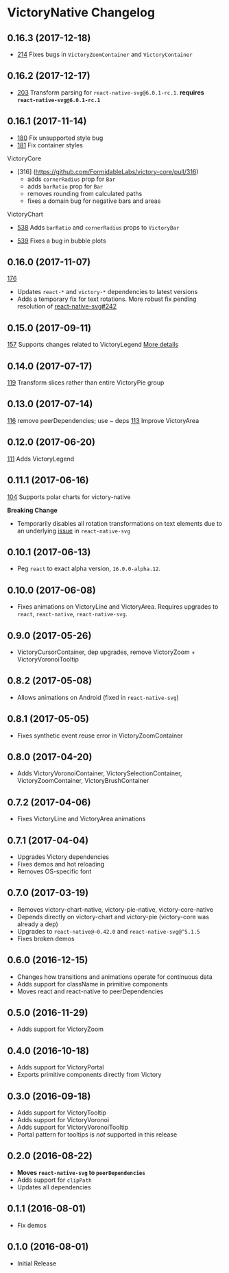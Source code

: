 # VictoryNative Changelog

## 0.16.3 (2017-12-18)

- [214](https://github.com/FormidableLabs/victory-native/pull/214) Fixes bugs in `VictoryZoomContainer` and `VictoryContainer`

## 0.16.2 (2017-12-17)

- [203](https://github.com/FormidableLabs/victory-native/pull/203) Transform parsing for `react-native-svg@6.0.1-rc.1`. **requires `react-native-svg@6.0.1-rc.1`**

## 0.16.1 (2017-11-14)

- [180](https://github.com/FormidableLabs/victory-native/pull/180) Fix unsupported style bug
- [181](https://github.com/FormidableLabs/victory-native/pull/181) Fix container styles

VictoryCore
- [316] (https://github.com/FormidableLabs/victory-core/pull/316)
  - adds `cornerRadius` prop for `Bar`
  - adds `barRatio` prop for `Bar`
  - removes rounding from calculated paths
  - fixes a domain bug for negative bars and areas

VictoryChart
- [538](https://github.com/FormidableLabs/victory-chart/pull/538) Adds `barRatio` and `cornerRadius` props to `VictoryBar`

- [539](https://github.com/FormidableLabs/victory-chart/pull/539) Fixes a bug in bubble plots

## 0.16.0 (2017-11-07)

[176](https://github.com/FormidableLabs/victory-native/pull/176)
- Updates `react-*` and `victory-*` dependencies to latest versions
- Adds a temporary fix for text rotations. More robust fix pending resolution of [react-native-svg#242](https://github.com/react-native-community/react-native-svg/issues/242)

## 0.15.0 (2017-09-11)

[157](https://github.com/FormidableLabs/victory-native/pull/157) Supports changes related to VictoryLegend
[More details](https://github.com/FormidableLabs/victory-core/blob/master/CHANGELOG.md#1800-2017-09-09)

## 0.14.0 (2017-07-17)

[119](https://github.com/FormidableLabs/victory-native/pull/119) Transform slices rather than entire VictoryPie group

## 0.13.0 (2017-07-14)

[116](https://github.com/FormidableLabs/victory-native/pull/116) remove peerDependencies; use ~ deps
[113](https://github.com/FormidableLabs/victory-native/pull/113) Improve VictoryArea

## 0.12.0 (2017-06-20)

[111](https://github.com/FormidableLabs/victory-native/pull/111) Adds VictoryLegend

## 0.11.1 (2017-06-16)

[104](https://github.com/FormidableLabs/victory-native/pull/104) Supports polar charts for victory-native

**Breaking Change**
- Temporarily disables all rotation transformations on text elements due to an underlying [issue](https://github.com/react-native-community/react-native-svg/issues/242) in `react-native-svg`


## 0.10.1 (2017-06-13)

- Peg `react` to exact alpha version, `16.0.0-alpha.12`.

## 0.10.0 (2017-06-08)

- Fixes animations on VictoryLine and VictoryArea. Requires upgrades to `react`, `react-native`, `react-native-svg`.

## 0.9.0 (2017-05-26)

- VictoryCursorContainer, dep upgrades, remove VictoryZoom + VictoryVoronoiTooltip

## 0.8.2 (2017-05-08)

- Allows animations on Android (fixed in `react-native-svg`)

## 0.8.1 (2017-05-05)

- Fixes synthetic event reuse error in VictoryZoomContainer

## 0.8.0 (2017-04-20)

- Adds VictoryVoronoiContainer, VictorySelectionContainer, VictoryZoomContainer, VictoryBrushContainer

## 0.7.2 (2017-04-06)

- Fixes VictoryLine and VictoryArea animations

## 0.7.1 (2017-04-04)

- Upgrades Victory dependencies
- Fixes demos and hot reloading
- Removes OS-specific font

## 0.7.0 (2017-03-19)

- Removes victory-chart-native, victory-pie-native, victory-core-native
- Depends directly on victory-chart and victory-pie (victory-core was already a dep)
- Upgrades to `react-native@~0.42.0` and `react-native-svg@^5.1.5`
- Fixes broken demos

## 0.6.0 (2016-12-15)

- Changes how transitions and animations operate for continuous data
- Adds support for className in primitive components
- Moves react and react-native to peerDependencies

## 0.5.0 (2016-11-29)

- Adds support for VictoryZoom

## 0.4.0 (2016-10-18)

- Adds support for VictoryPortal
- Exports primitive components directly from Victory

## 0.3.0 (2016-09-18)

- Adds support for VictoryTooltip
- Adds support for VictoryVoronoi
- Adds support for VictoryVoronoiTooltip
- Portal pattern for tooltips is *not* supported in this release

## 0.2.0 (2016-08-22)

- **Moves `react-native-svg` to `peerDependencies`**
- Adds support for `clipPath`
- Updates all dependencies

## 0.1.1 (2016-08-01)

- Fix demos

## 0.1.0 (2016-08-01)

- Initial Release
